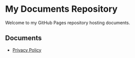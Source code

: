 # My Documents Repository

Welcome to my GitHub Pages repository hosting documents.

## Documents

- [Privacy Policy](./policy/PrivacyPolicy.pdf)

  

